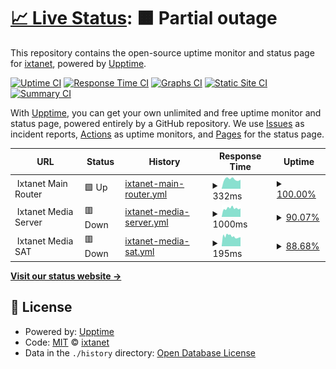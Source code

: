 # [📈 Live Status](https://status.ixtanet.com): <!--live status--> **🟧 Partial outage**

This repository contains the open-source uptime monitor and status page for [ixtanet](https://status.ixtanet.com), powered by [Upptime](https://github.com/upptime/upptime).

[![Uptime CI](https://github.com/ixtanet/upptime/workflows/Uptime%20CI/badge.svg)](https://github.com/ixtanet/upptime/actions?query=workflow%3A%22Uptime+CI%22)
[![Response Time CI](https://github.com/ixtanet/upptime/workflows/Response%20Time%20CI/badge.svg)](https://github.com/ixtanet/upptime/actions?query=workflow%3A%22Response+Time+CI%22)
[![Graphs CI](https://github.com/ixtanet/upptime/workflows/Graphs%20CI/badge.svg)](https://github.com/ixtanet/upptime/actions?query=workflow%3A%22Graphs+CI%22)
[![Static Site CI](https://github.com/ixtanet/upptime/workflows/Static%20Site%20CI/badge.svg)](https://github.com/ixtanet/upptime/actions?query=workflow%3A%22Static+Site+CI%22)
[![Summary CI](https://github.com/ixtanet/upptime/workflows/Summary%20CI/badge.svg)](https://github.com/ixtanet/upptime/actions?query=workflow%3A%22Summary+CI%22)

With [Upptime](https://upptime.js.org), you can get your own unlimited and free uptime monitor and status page, powered entirely by a GitHub repository. We use [Issues](https://github.com/ixtanet/upptime/issues) as incident reports, [Actions](https://github.com/ixtanet/upptime/actions) as uptime monitors, and [Pages](https://status.ixtanet.com) for the status page.

<!--start: status pages-->
<!-- This summary is generated by Upptime (https://github.com/upptime/upptime) -->
<!-- Do not edit this manually, your changes will be overwritten -->
<!-- prettier-ignore -->
| URL | Status | History | Response Time | Uptime |
| --- | ------ | ------- | ------------- | ------ |
| <img alt="" src="https://favicons.githubusercontent.com/null" height="13"> Ixtanet Main Router | 🟩 Up | [ixtanet-main-router.yml](https://github.com/ixtanet/upptime/commits/HEAD/history/ixtanet-main-router.yml) | <details><summary><img alt="Response time graph" src="./graphs/ixtanet-main-router/response-time-week.png" height="20"> 332ms</summary><br><a href="https://status.ixtanet.com/history/ixtanet-main-router"><img alt="Response time 353" src="https://img.shields.io/endpoint?url=https%3A%2F%2Fraw.githubusercontent.com%2Fixtanet%2Fupptime%2FHEAD%2Fapi%2Fixtanet-main-router%2Fresponse-time.json"></a><br><a href="https://status.ixtanet.com/history/ixtanet-main-router"><img alt="24-hour response time 303" src="https://img.shields.io/endpoint?url=https%3A%2F%2Fraw.githubusercontent.com%2Fixtanet%2Fupptime%2FHEAD%2Fapi%2Fixtanet-main-router%2Fresponse-time-day.json"></a><br><a href="https://status.ixtanet.com/history/ixtanet-main-router"><img alt="7-day response time 332" src="https://img.shields.io/endpoint?url=https%3A%2F%2Fraw.githubusercontent.com%2Fixtanet%2Fupptime%2FHEAD%2Fapi%2Fixtanet-main-router%2Fresponse-time-week.json"></a><br><a href="https://status.ixtanet.com/history/ixtanet-main-router"><img alt="30-day response time 353" src="https://img.shields.io/endpoint?url=https%3A%2F%2Fraw.githubusercontent.com%2Fixtanet%2Fupptime%2FHEAD%2Fapi%2Fixtanet-main-router%2Fresponse-time-month.json"></a><br><a href="https://status.ixtanet.com/history/ixtanet-main-router"><img alt="1-year response time 353" src="https://img.shields.io/endpoint?url=https%3A%2F%2Fraw.githubusercontent.com%2Fixtanet%2Fupptime%2FHEAD%2Fapi%2Fixtanet-main-router%2Fresponse-time-year.json"></a></details> | <details><summary><a href="https://status.ixtanet.com/history/ixtanet-main-router">100.00%</a></summary><a href="https://status.ixtanet.com/history/ixtanet-main-router"><img alt="All-time uptime 99.89%" src="https://img.shields.io/endpoint?url=https%3A%2F%2Fraw.githubusercontent.com%2Fixtanet%2Fupptime%2FHEAD%2Fapi%2Fixtanet-main-router%2Fuptime.json"></a><br><a href="https://status.ixtanet.com/history/ixtanet-main-router"><img alt="24-hour uptime 100.00%" src="https://img.shields.io/endpoint?url=https%3A%2F%2Fraw.githubusercontent.com%2Fixtanet%2Fupptime%2FHEAD%2Fapi%2Fixtanet-main-router%2Fuptime-day.json"></a><br><a href="https://status.ixtanet.com/history/ixtanet-main-router"><img alt="7-day uptime 100.00%" src="https://img.shields.io/endpoint?url=https%3A%2F%2Fraw.githubusercontent.com%2Fixtanet%2Fupptime%2FHEAD%2Fapi%2Fixtanet-main-router%2Fuptime-week.json"></a><br><a href="https://status.ixtanet.com/history/ixtanet-main-router"><img alt="30-day uptime 99.89%" src="https://img.shields.io/endpoint?url=https%3A%2F%2Fraw.githubusercontent.com%2Fixtanet%2Fupptime%2FHEAD%2Fapi%2Fixtanet-main-router%2Fuptime-month.json"></a><br><a href="https://status.ixtanet.com/history/ixtanet-main-router"><img alt="1-year uptime 99.89%" src="https://img.shields.io/endpoint?url=https%3A%2F%2Fraw.githubusercontent.com%2Fixtanet%2Fupptime%2FHEAD%2Fapi%2Fixtanet-main-router%2Fuptime-year.json"></a></details>
| <img alt="" src="https://favicons.githubusercontent.com/null" height="13"> Ixtanet Media Server | 🟥 Down | [ixtanet-media-server.yml](https://github.com/ixtanet/upptime/commits/HEAD/history/ixtanet-media-server.yml) | <details><summary><img alt="Response time graph" src="./graphs/ixtanet-media-server/response-time-week.png" height="20"> 1000ms</summary><br><a href="https://status.ixtanet.com/history/ixtanet-media-server"><img alt="Response time 458" src="https://img.shields.io/endpoint?url=https%3A%2F%2Fraw.githubusercontent.com%2Fixtanet%2Fupptime%2FHEAD%2Fapi%2Fixtanet-media-server%2Fresponse-time.json"></a><br><a href="https://status.ixtanet.com/history/ixtanet-media-server"><img alt="24-hour response time 2169" src="https://img.shields.io/endpoint?url=https%3A%2F%2Fraw.githubusercontent.com%2Fixtanet%2Fupptime%2FHEAD%2Fapi%2Fixtanet-media-server%2Fresponse-time-day.json"></a><br><a href="https://status.ixtanet.com/history/ixtanet-media-server"><img alt="7-day response time 1000" src="https://img.shields.io/endpoint?url=https%3A%2F%2Fraw.githubusercontent.com%2Fixtanet%2Fupptime%2FHEAD%2Fapi%2Fixtanet-media-server%2Fresponse-time-week.json"></a><br><a href="https://status.ixtanet.com/history/ixtanet-media-server"><img alt="30-day response time 458" src="https://img.shields.io/endpoint?url=https%3A%2F%2Fraw.githubusercontent.com%2Fixtanet%2Fupptime%2FHEAD%2Fapi%2Fixtanet-media-server%2Fresponse-time-month.json"></a><br><a href="https://status.ixtanet.com/history/ixtanet-media-server"><img alt="1-year response time 458" src="https://img.shields.io/endpoint?url=https%3A%2F%2Fraw.githubusercontent.com%2Fixtanet%2Fupptime%2FHEAD%2Fapi%2Fixtanet-media-server%2Fresponse-time-year.json"></a></details> | <details><summary><a href="https://status.ixtanet.com/history/ixtanet-media-server">90.07%</a></summary><a href="https://status.ixtanet.com/history/ixtanet-media-server"><img alt="All-time uptime 95.04%" src="https://img.shields.io/endpoint?url=https%3A%2F%2Fraw.githubusercontent.com%2Fixtanet%2Fupptime%2FHEAD%2Fapi%2Fixtanet-media-server%2Fuptime.json"></a><br><a href="https://status.ixtanet.com/history/ixtanet-media-server"><img alt="24-hour uptime 79.06%" src="https://img.shields.io/endpoint?url=https%3A%2F%2Fraw.githubusercontent.com%2Fixtanet%2Fupptime%2FHEAD%2Fapi%2Fixtanet-media-server%2Fuptime-day.json"></a><br><a href="https://status.ixtanet.com/history/ixtanet-media-server"><img alt="7-day uptime 90.07%" src="https://img.shields.io/endpoint?url=https%3A%2F%2Fraw.githubusercontent.com%2Fixtanet%2Fupptime%2FHEAD%2Fapi%2Fixtanet-media-server%2Fuptime-week.json"></a><br><a href="https://status.ixtanet.com/history/ixtanet-media-server"><img alt="30-day uptime 95.04%" src="https://img.shields.io/endpoint?url=https%3A%2F%2Fraw.githubusercontent.com%2Fixtanet%2Fupptime%2FHEAD%2Fapi%2Fixtanet-media-server%2Fuptime-month.json"></a><br><a href="https://status.ixtanet.com/history/ixtanet-media-server"><img alt="1-year uptime 95.04%" src="https://img.shields.io/endpoint?url=https%3A%2F%2Fraw.githubusercontent.com%2Fixtanet%2Fupptime%2FHEAD%2Fapi%2Fixtanet-media-server%2Fuptime-year.json"></a></details>
| <img alt="" src="https://favicons.githubusercontent.com/null" height="13"> Ixtanet Media SAT | 🟥 Down | [ixtanet-media-sat.yml](https://github.com/ixtanet/upptime/commits/HEAD/history/ixtanet-media-sat.yml) | <details><summary><img alt="Response time graph" src="./graphs/ixtanet-media-sat/response-time-week.png" height="20"> 195ms</summary><br><a href="https://status.ixtanet.com/history/ixtanet-media-sat"><img alt="Response time 174" src="https://img.shields.io/endpoint?url=https%3A%2F%2Fraw.githubusercontent.com%2Fixtanet%2Fupptime%2FHEAD%2Fapi%2Fixtanet-media-sat%2Fresponse-time.json"></a><br><a href="https://status.ixtanet.com/history/ixtanet-media-sat"><img alt="24-hour response time 178" src="https://img.shields.io/endpoint?url=https%3A%2F%2Fraw.githubusercontent.com%2Fixtanet%2Fupptime%2FHEAD%2Fapi%2Fixtanet-media-sat%2Fresponse-time-day.json"></a><br><a href="https://status.ixtanet.com/history/ixtanet-media-sat"><img alt="7-day response time 195" src="https://img.shields.io/endpoint?url=https%3A%2F%2Fraw.githubusercontent.com%2Fixtanet%2Fupptime%2FHEAD%2Fapi%2Fixtanet-media-sat%2Fresponse-time-week.json"></a><br><a href="https://status.ixtanet.com/history/ixtanet-media-sat"><img alt="30-day response time 174" src="https://img.shields.io/endpoint?url=https%3A%2F%2Fraw.githubusercontent.com%2Fixtanet%2Fupptime%2FHEAD%2Fapi%2Fixtanet-media-sat%2Fresponse-time-month.json"></a><br><a href="https://status.ixtanet.com/history/ixtanet-media-sat"><img alt="1-year response time 174" src="https://img.shields.io/endpoint?url=https%3A%2F%2Fraw.githubusercontent.com%2Fixtanet%2Fupptime%2FHEAD%2Fapi%2Fixtanet-media-sat%2Fresponse-time-year.json"></a></details> | <details><summary><a href="https://status.ixtanet.com/history/ixtanet-media-sat">88.68%</a></summary><a href="https://status.ixtanet.com/history/ixtanet-media-sat"><img alt="All-time uptime 94.39%" src="https://img.shields.io/endpoint?url=https%3A%2F%2Fraw.githubusercontent.com%2Fixtanet%2Fupptime%2FHEAD%2Fapi%2Fixtanet-media-sat%2Fuptime.json"></a><br><a href="https://status.ixtanet.com/history/ixtanet-media-sat"><img alt="24-hour uptime 74.13%" src="https://img.shields.io/endpoint?url=https%3A%2F%2Fraw.githubusercontent.com%2Fixtanet%2Fupptime%2FHEAD%2Fapi%2Fixtanet-media-sat%2Fuptime-day.json"></a><br><a href="https://status.ixtanet.com/history/ixtanet-media-sat"><img alt="7-day uptime 88.68%" src="https://img.shields.io/endpoint?url=https%3A%2F%2Fraw.githubusercontent.com%2Fixtanet%2Fupptime%2FHEAD%2Fapi%2Fixtanet-media-sat%2Fuptime-week.json"></a><br><a href="https://status.ixtanet.com/history/ixtanet-media-sat"><img alt="30-day uptime 94.39%" src="https://img.shields.io/endpoint?url=https%3A%2F%2Fraw.githubusercontent.com%2Fixtanet%2Fupptime%2FHEAD%2Fapi%2Fixtanet-media-sat%2Fuptime-month.json"></a><br><a href="https://status.ixtanet.com/history/ixtanet-media-sat"><img alt="1-year uptime 94.39%" src="https://img.shields.io/endpoint?url=https%3A%2F%2Fraw.githubusercontent.com%2Fixtanet%2Fupptime%2FHEAD%2Fapi%2Fixtanet-media-sat%2Fuptime-year.json"></a></details>

<!--end: status pages-->

[**Visit our status website →**](https://status.ixtanet.com)

## 📄 License

- Powered by: [Upptime](https://github.com/upptime/upptime)
- Code: [MIT](./LICENSE) © [ixtanet](https://status.ixtanet.com)
- Data in the `./history` directory: [Open Database License](https://opendatacommons.org/licenses/odbl/1-0/)
